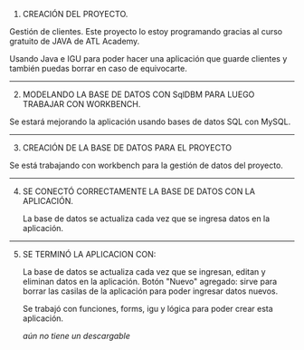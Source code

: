 1) CREACIÓN DEL PROYECTO.

  Gestión de clientes.
  Este proyecto lo estoy programando gracias al curso gratuito de JAVA de ATL Academy.
  
  Usando Java e IGU para poder hacer una aplicación que guarde clientes y también puedas borrar en caso de equivocarte.

----------------
2) MODELANDO LA BASE DE DATOS CON SqlDBM PARA LUEGO TRABAJAR CON WORKBENCH.

  Se estará mejorando la aplicación usando bases de datos SQL con MySQL.

----------------
3) CREACIÓN DE LA BASE DE DATOS PARA EL PROYECTO

  Se está trabajando con workbench para la gestión de datos del proyecto.
  
----------------
4) SE CONECTÓ CORRECTAMENTE LA BASE DE DATOS CON LA APLICACIÓN.

   La base de datos se actualiza cada vez que se ingresa datos en la aplicación.

----------------
5) SE TERMINÓ LA APLICACION CON:

   La base de datos se actualiza cada vez que se ingresan, editan y eliminan datos en la aplicación.
   Botón "Nuevo" agregado: sirve para borrar las casilas de la aplicación para poder ingresar datos nuevos.

   Se trabajó con funciones, forms, igu y lógica para poder crear esta aplicación.

   *aún no tiene un descargable*
